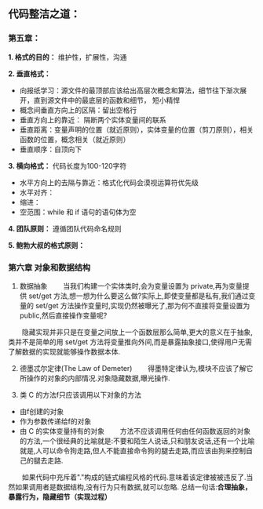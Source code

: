 ## 代码整洁之道：
### 第五章：

**1. 格式的目的：** 维护性，扩展性，沟通

**2. 垂直格式：**
- 向报纸学习：源文件的最顶部应该给出高层次概念和算法，细节往下渐次展开，直到源文件中的最底层的函数和细节， 短小精悍
- 概念间垂直方向上的区隔：留出空格行
- 垂直方向上的靠近： 隔断两个实体变量间的联系
- 垂直距离：变量声明的位置（就近原则），实体变量的位置（剪刀原则），相关函数的位置，概念相关（就近原则）
- 垂直顺序：自顶向下

**3. 横向格式：** 代码长度为100-120字符
- 水平方向上的去隔与靠近：格式化代码会漠视运算符优先级
- 水平对齐：
- 缩进：
- 空范围：while 和 if 语句的语句体为空

**4. 团队原则：** 遵循团队代码命名规则

**5. 鲍勃大叔的格式原则：**

### 第六章 对象和数据结构
1. 数据抽象
　　当我们构建一个实体类时,会为变量设置为 private,再为变量提供 set/get 方法,想一想为什么要这么做?实际上,即使变量都是私有,我们通过变量的 set/get 方法操作变量时,实现仍然被曝光了,那为何不直接将变量设置为 public,然后直接操作变量呢?

　　隐藏实现并非只是在变量之间放上一个函数层那么简单,更大的意义在于抽象,类并不是简单的用 set/get 方法将变量推向外间,而是暴露抽象接口,使得用户无需了解数据的实现就能够操作数据本体.　　

2. 德墨忒尔定律(The Law of Demeter)
　　得墨特定律认为,模块不应该了解它所操作的对象的内部情况.对象隐藏数据,曝光操作.

3. 类 C 的方法f只应该调用以下对象的方法


- 由f创建的对象
- 作为参数传递给f的对象 
- 由 C 的实体变量持有的对象
　　方法不应该调用任何由任何函数返回的对象的方法,一个很经典的比喻就是:不要和陌生人说话,只和朋友说话,还有一个比喻就是,人可以命令狗走路,但人不能直接命令狗的腿去走路,而应该由狗来控制自己的腿去走路.

　　如果代码中充斥着"."构成的链式编程风格的代码.意味着该定律被被违反了.当然如果调用者是数据结构,没有行为只有数据,就可以忽略.
总结一句话:**合理抽象，暴露行为，隐藏细节（实现过程）**

　


